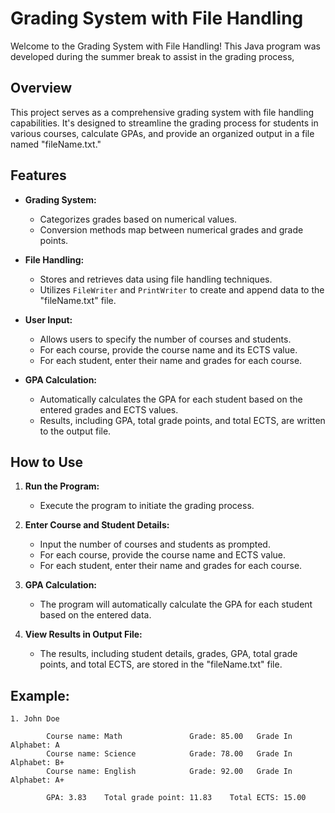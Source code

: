 # Grading System with File Handling

Welcome to the Grading System with File Handling! This Java program was developed during the summer break to assist in the grading process, 

## Overview

This project serves as a comprehensive grading system with file handling capabilities. It's designed to streamline the grading process for students in various courses, calculate GPAs, and provide an organized output in a file named "fileName.txt."

## Features

- **Grading System:**
  - Categorizes grades based on numerical values.
  - Conversion methods map between numerical grades and grade points.

- **File Handling:**
  - Stores and retrieves data using file handling techniques.
  - Utilizes `FileWriter` and `PrintWriter` to create and append data to the "fileName.txt" file.

- **User Input:**
  - Allows users to specify the number of courses and students.
  - For each course, provide the course name and its ECTS value.
  - For each student, enter their name and grades for each course.

- **GPA Calculation:**
  - Automatically calculates the GPA for each student based on the entered grades and ECTS values.
  - Results, including GPA, total grade points, and total ECTS, are written to the output file.

## How to Use

1. **Run the Program:**
   - Execute the program to initiate the grading process.

2. **Enter Course and Student Details:**
   - Input the number of courses and students as prompted.
   - For each course, provide the course name and ECTS value.
   - For each student, enter their name and grades for each course.

3. **GPA Calculation:**
   - The program will automatically calculate the GPA for each student based on the entered data.

4. **View Results in Output File:**
   - The results, including student details, grades, GPA, total grade points, and total ECTS, are stored in the "fileName.txt" file.

## Example:

```plaintext
1. John Doe

        Course name: Math               Grade: 85.00   Grade In Alphabet: A
        Course name: Science            Grade: 78.00   Grade In Alphabet: B+
        Course name: English            Grade: 92.00   Grade In Alphabet: A+

        GPA: 3.83    Total grade point: 11.83    Total ECTS: 15.00

